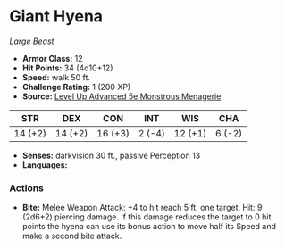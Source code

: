 # Giant Hyena

*Large* *Beast*

- **Armor Class:** 12
- **Hit Points:** 34 (4d10+12)
- **Speed:** walk 50 ft.
- **Challenge Rating:** 1 (200 XP)
- **Source:** [Level Up Advanced 5e Monstrous Menagerie](https://www.levelup5e.com)

| STR | DEX | CON | INT | WIS | CHA |
| --- | --- | --- | --- | --- | --- |
| 14 (+2) | 14 (+2) | 16 (+3) | 2 (-4) | 12 (+1) | 6 (-2) |

- **Senses:** darkvision 30 ft., passive Perception 13
- **Languages:** 
### Actions
- **Bite:** Melee Weapon Attack: +4 to hit  reach 5 ft.  one target. Hit: 9 (2d6+2) piercing damage. If this damage reduces the target to 0 hit points  the hyena can use its bonus action to move half its Speed and make a second bite attack.
